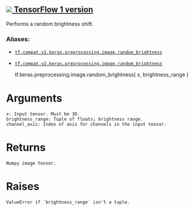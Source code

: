 [ ![](https://tensorflow.google.cn/images/tf_logo_32px.png) TensorFlow 1
version](/versions/r1.15/api_docs/python/tf/keras/preprocessing/image/random_brightness)  
---  
  
Performs a random brightness shift.

### Aliases:

  * [`tf.compat.v1.keras.preprocessing.image.random_brightness`](/api_docs/python/tf/keras/preprocessing/image/random_brightness)
  * [`tf.compat.v2.keras.preprocessing.image.random_brightness`](/api_docs/python/tf/keras/preprocessing/image/random_brightness)

    
    
    tf.keras.preprocessing.image.random_brightness(
        x,
        brightness_range
    )
    

# Arguments

    
    
    x: Input tensor. Must be 3D.
    brightness_range: Tuple of floats; brightness range.
    channel_axis: Index of axis for channels in the input tensor.
    

# Returns

    
    
    Numpy image tensor.
    

# Raises

    
    
    ValueError if `brightness_range` isn't a tuple.
    

